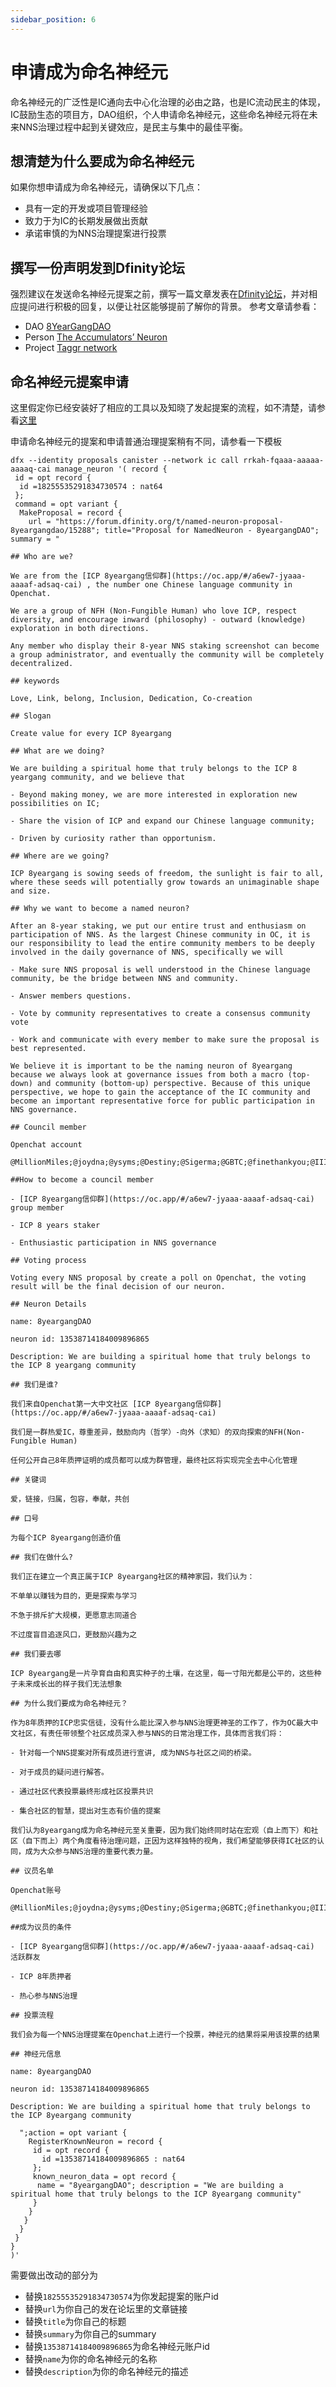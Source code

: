 ```yaml
---
sidebar_position: 6
---
```


# 申请成为命名神经元
命名神经元的广泛性是IC通向去中心化治理的必由之路，也是IC流动民主的体现，IC鼓励生态的项目方，DAO组织，个人申请命名神经元，这些命名神经元将在未来NNS治理过程中起到关键效应，是民主与集中的最佳平衡。
## 想清楚为什么要成为命名神经元
如果你想申请成为命名神经元，请确保以下几点：
- 具有一定的开发或项目管理经验
- 致力于为IC的长期发展做出贡献
- 承诺审慎的为NNS治理提案进行投票

## 撰写一份声明发到Dfinity论坛
强烈建议在发送命名神经元提案之前，撰写一篇文章发表在[Dfinity论坛](https://forum.dfinity.org/)，并对相应提问进行积极的回复，以便让社区能够提前了解你的背景。
参考文章请参看：
- DAO
[8YearGangDAO](https://forum.dfinity.org/t/named-neuron-proposal-8yeargangdao/15288)
- Person
[The Accumulators’ Neuron](https://forum.dfinity.org/t/named-neuron-proposal-the-accumulators-neuron/14980)
- Project
[Taggr network](https://forum.dfinity.org/t/proposal-for-adding-taggr-network-as-a-named-neuron/20260)

## 命名神经元提案申请
这里假定你已经安装好了相应的工具以及知晓了发起提案的流程，如不清楚，请参看[这里](https://ic123.xyz/docs/ic-web3/submit-nns-proposal)

申请命名神经元的提案和申请普通治理提案稍有不同，请参看一下模板

````
dfx --identity proposals canister --network ic call rrkah-fqaaa-aaaaa-aaaaq-cai manage_neuron '( record {
 id = opt record { 
  id =18255535291834730574 : nat64
 };
 command = opt variant {
  MakeProposal = record {
    url = "https://forum.dfinity.org/t/named-neuron-proposal-8yeargangdao/15288"; title="Proposal for NamedNeuron - 8yeargangDAO"; summary = "
  
## Who are we?  
  
We are from the [ICP 8yeargang信仰群](https://oc.app/#/a6ew7-jyaaa-aaaaf-adsaq-cai) , the number one Chinese language community in Openchat.  
  
We are a group of NFH (Non-Fungible Human) who love ICP, respect diversity, and encourage inward (philosophy) - outward (knowledge) exploration in both directions.  
  
Any member who display their 8-year NNS staking screenshot can become a group administrator, and eventually the community will be completely decentralized.  
  
## keywords  
  
Love, Link, belong, Inclusion, Dedication, Co-creation  
  
## Slogan  
  
Create value for every ICP 8yeargang  
  
## What are we doing?  
  
We are building a spiritual home that truly belongs to the ICP 8 yeargang community, and we believe that  
  
- Beyond making money, we are more interested in exploration new possibilities on IC;  
  
- Share the vision of ICP and expand our Chinese language community;  
  
- Driven by curiosity rather than opportunism.  
  
## Where are we going?  
  
ICP 8yeargang is sowing seeds of freedom, the sunlight is fair to all, where these seeds will potentially grow towards an unimaginable shape and size.  
  
## Why we want to become a named neuron?  
  
After an 8-year staking, we put our entire trust and enthusiasm on participation of NNS. As the largest Chinese community in OC, it is our responsibility to lead the entire community members to be deeply involved in the daily governance of NNS, specifically we will  
  
- Make sure NNS proposal is well understood in the Chinese language community, be the bridge between NNS and community.  
  
- Answer members questions.  
  
- Vote by community representatives to create a consensus community vote  
  
- Work and communicate with every member to make sure the proposal is best represented.  
  
We believe it is important to be the naming neuron of 8yeargang because we always look at governance issues from both a macro (top-down) and community (bottom-up) perspective. Because of this unique perspective, we hope to gain the acceptance of the IC community and become an important representative force for public participation in NNS governance.  
  
## Council member  
  
Openchat account  
  
@MillionMiles;@joydna;@ysyms;@Destiny;@Sigerma;@GBTC;@finethankyou;@III;@bollava  
  
##How to become a council member  
  
- [ICP 8yeargang信仰群](https://oc.app/#/a6ew7-jyaaa-aaaaf-adsaq-cai) group member  
  
- ICP 8 years staker   
  
- Enthusiastic participation in NNS governance  
  
## Voting process  
  
Voting every NNS proposal by create a poll on Openchat, the voting result will be the final decision of our neuron.  
  
## Neuron Details  
  
name: 8yeargangDAO  
  
neuron id: 13538714184009896865  
  
Description: We are building a spiritual home that truly belongs to the ICP 8 yeargang community  
  
## 我们是谁?  
  
我们来自Openchat第一大中文社区 [ICP 8yeargang信仰群](https://oc.app/#/a6ew7-jyaaa-aaaaf-adsaq-cai)  

我们是一群热爱IC，尊重差异，鼓励向内（哲学）-向外（求知）的双向探索的NFH(Non-Fungible Human)  
  
任何公开自己8年质押证明的成员都可以成为群管理，最终社区将实现完全去中心化管理  
  
## 关键词  
  
爱，链接，归属，包容，奉献，共创  
  
## 口号  
  
为每个ICP 8yeargang创造价值  
  
## 我们在做什么?  
  
我们正在建立一个真正属于ICP 8yeargang社区的精神家园，我们认为：  
  
不单单以赚钱为目的，更是探索与学习  
  
不急于排斥扩大规模，更愿意志同道合  
  
不过度盲目追逐风口，更鼓励兴趣为之  
  
## 我们要去哪  
  
ICP 8yeargang是一片孕育自由和真实种子的土壤，在这里，每一寸阳光都是公平的，这些种子未来成长出的样子我们无法想象  
  
## 为什么我们要成为命名神经元？  
  
作为8年质押的ICP忠实信徒，没有什么能比深入参与NNS治理更神圣的工作了，作为OC最大中文社区，有责任带领整个社区成员深入参与NNS的日常治理工作，具体而言我们将：  
  
- 针对每一个NNS提案对所有成员进行宣讲, 成为NNS与社区之间的桥梁。  
  
- 对于成员的疑问进行解答。  
  
- 通过社区代表投票最终形成社区投票共识  
  
- 集合社区的智慧，提出对生态有价值的提案  
  
我们认为8yeargang成为命名神经元至关重要，因为我们始终同时站在宏观（自上而下）和社区（自下而上）两个角度看待治理问题，正因为这样独特的视角，我们希望能够获得IC社区的认同，成为大众参与NNS治理的重要代表力量。  
  
## 议员名单  
  
Openchat账号  
  
@MillionMiles;@joydna;@ysyms;@Destiny;@Sigerma;@GBTC;@finethankyou;@III;@bollava  
  
##成为议员的条件  
  
- [ICP 8yeargang信仰群](https://oc.app/#/a6ew7-jyaaa-aaaaf-adsaq-cai) 活跃群友  
  
- ICP 8年质押者  
  
- 热心参与NNS治理  
  
## 投票流程  
  
我们会为每一个NNS治理提案在Openchat上进行一个投票，神经元的结果将采用该投票的结果  
  
## 神经元信息  
  
name: 8yeargangDAO  
  
neuron id: 13538714184009896865  
  
Description: We are building a spiritual home that truly belongs to the ICP 8yeargang community  
  
  ";action = opt variant {
    RegisterKnownNeuron = record {
     id = opt record {
       id =13538714184009896865 : nat64
     };
     known_neuron_data = opt record {
      name = "8yeargangDAO"; description = "We are building a spiritual home that truly belongs to the ICP 8yeargang community"
     }
    }
   }
  }
 }
}
)'

````
需要做出改动的部分为
- 替换`18255535291834730574`为你发起提案的账户id
- 替换`url`为你自己的发在论坛里的文章链接
- 替换`title`为你自己的标题
- 替换`summary`为你自己的summary
- 替换`13538714184009896865`为命名神经元账户id
- 替换`name`为你的命名神经元的名称
- 替换`description`为你的命名神经元的描述
